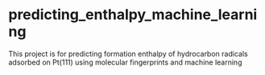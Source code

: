 # predicting_enthalpy_machine_learning
This project is for predicting formation enthalpy of hydrocarbon radicals adsorbed on Pt(111) using molecular fingerprints and machine learning
